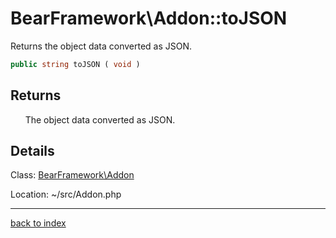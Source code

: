 # BearFramework\Addon::toJSON

Returns the object data converted as JSON.

```php
public string toJSON ( void )
```

## Returns

&nbsp;&nbsp;&nbsp;&nbsp;&nbsp;&nbsp;The object data converted as JSON.

## Details

Class: [BearFramework\Addon](bearframework.addon.class.md)

Location: ~/src/Addon.php

---

[back to index](index.md)

